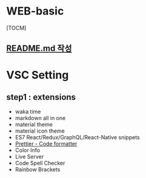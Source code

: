 # WEB-basic

[TOCM]

## [README.md 작성](https://pandao.github.io/editor.md/en.html#Features)

# VSC Setting

## step1 : extensions

- waka time
- markdown all in one
- material theme
- material icon theme
- ES7 React/Redux/GraphQL/React-Native snippets
- [Prettier - Code formatter](https://www.youtube.com/watch?v=iGWwmVmvFPk)
- Color Info
- Live Server
- Code Spell Checker
- Rainbow Brackets
